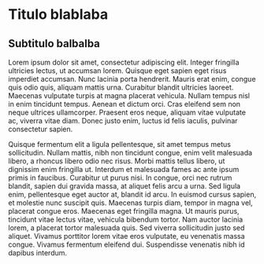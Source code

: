 # Titulo blablaba

## Subtitulo balbalba

Lorem ipsum dolor sit amet, consectetur adipiscing elit. Integer fringilla ultricies lectus, ut accumsan lorem. Quisque eget sapien eget risus imperdiet accumsan. Nunc lacinia porta hendrerit. Mauris erat enim, congue quis odio quis, aliquam mattis urna. Curabitur blandit ultricies laoreet. Maecenas vulputate turpis at magna placerat vehicula. Nullam tempus nisl in enim tincidunt tempus. Aenean et dictum orci. Cras eleifend sem non neque ultrices ullamcorper. Praesent eros neque, aliquam vitae vulputate ac, viverra vitae diam. Donec justo enim, luctus id felis iaculis, pulvinar consectetur sapien.

Quisque fermentum elit a ligula pellentesque, sit amet tempus metus sollicitudin. Nullam mattis, nibh non tincidunt congue, enim velit malesuada libero, a rhoncus libero odio nec risus. Morbi mattis tellus libero, ut dignissim enim fringilla ut. Interdum et malesuada fames ac ante ipsum primis in faucibus. Curabitur ut purus nisi. In congue, orci nec rutrum blandit, sapien dui gravida massa, at aliquet felis arcu a urna. Sed ligula enim, pellentesque eget auctor at, blandit id arcu. In euismod cursus sapien, et molestie nunc suscipit quis. Maecenas turpis diam, tempor in magna vel, placerat congue eros. Maecenas eget fringilla magna. Ut mauris purus, tincidunt vitae lectus vitae, vehicula bibendum tortor. Nam auctor lacinia lorem, a placerat tortor malesuada quis. Sed viverra sollicitudin justo sed aliquet. Vivamus porttitor lorem vitae eros vulputate, eu venenatis massa congue. Vivamus fermentum eleifend dui. Suspendisse venenatis nibh id dapibus interdum.
